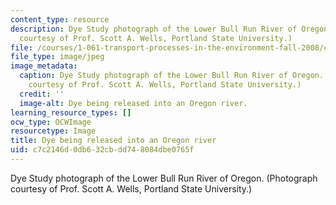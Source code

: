 ```yaml
---
content_type: resource
description: Dye Study photograph of the Lower Bull Run River of Oregon. (Photograph
  courtesy of Prof. Scott A. Wells, Portland State University.)
file: /courses/1-061-transport-processes-in-the-environment-fall-2008/c7c2146d0db632cbdd748084dbe0765f_1-061f08.jpg
file_type: image/jpeg
image_metadata:
  caption: Dye Study photograph of the Lower Bull Run River of Oregon. (Photograph
    courtesy of Prof. Scott A. Wells, Portland State University.)
  credit: ''
  image-alt: Dye being released into an Oregon river.
learning_resource_types: []
ocw_type: OCWImage
resourcetype: Image
title: Dye being released into an Oregon river
uid: c7c2146d-0db6-32cb-dd74-8084dbe0765f
---
```

Dye Study photograph of the Lower Bull Run River of Oregon. (Photograph courtesy of Prof. Scott A. Wells, Portland State University.)

